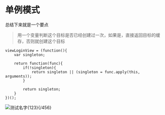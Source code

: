 # 单例模式

总结下来就是一个要点
> 用一个变量判断这个目标是否已经创建过一次，如果是，直接返回目标的缓存，否则就创建这个目标



````
viewLoginView = (function(){
    var singleton;

    return function(func){
        if(!singleton){
            return singleton || (singleton = func.apply(this, arguments));
        }

        return singleton; 
    }
})();
````

![测试名字](http://cdn2.jianshu.io/assets/web/logo-58fd04f6f0de908401aa561cda6a0688.png){123}{/456}